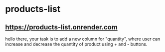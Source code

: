 # products-list
## https://products-list.onrender.com

hello there, your task is to add a new column for "quantity", where user can increase and decrease the quantity of product using + and - buttons.


